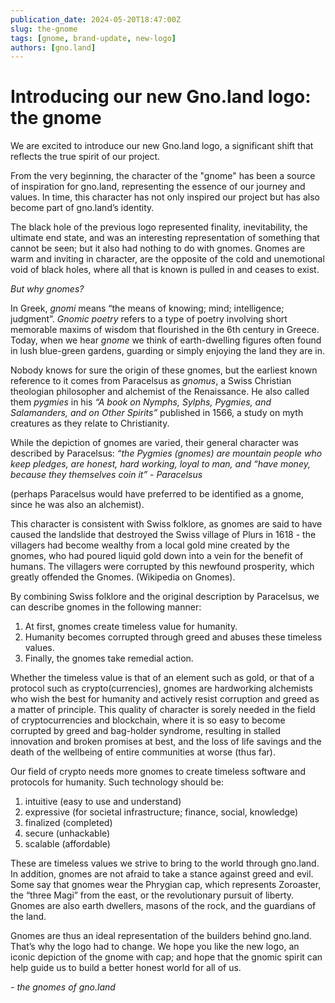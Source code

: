 ```yaml
---
publication_date: 2024-05-20T18:47:00Z
slug: the-gnome
tags: [gnome, brand-update, new-logo]
authors: [gno.land]
---
```


# Introducing our new Gno.land logo: the gnome

We are excited to introduce our new Gno.land logo, a significant shift that 
reflects the true spirit of our project.

From the very beginning, the character of the "gnome" has been a source of 
inspiration for gno.land, representing the essence of our journey and values.
In time, this character has not only inspired our project but has also become
part of gno.land’s identity. 

The black hole of the previous logo represented 
finality, inevitability, the ultimate end state, and was an interesting 
representation of something that cannot be seen; but it also had nothing to do
with gnomes. Gnomes are warm and inviting in character, are the opposite of the
cold and unemotional void of black holes, where all that is known is pulled in 
and ceases to exist.

_But why gnomes?_

In Greek, _gnomi_ means “the means of knowing; mind; intelligence; judgment”. 
_Gnomic poetry_ refers to a type of poetry involving short memorable maxims of 
wisdom that flourished in the 6th century in Greece. Today, when we hear _gnome_ 
we think of earth-dwelling figures often found in lush blue-green gardens,
guarding or simply enjoying the land they are in.

Nobody knows for sure the origin of these gnomes, but the earliest known
reference to it comes from Paracelsus as _gnomus_, a Swiss Christian theologian 
philosopher and alchemist of the Renaissance. He also called them _pygmies_ in 
his _“A book on Nymphs, Sylphs, Pygmies, and Salamanders, and on Other Spirits”_
published in 1566, a study on myth creatures as they relate to Christianity.

While the depiction of gnomes are varied, their general character was described
by Paracelsus:
_“the Pygmies (gnomes) are mountain people who keep pledges, are honest, hard 
working, loyal to man, and “have money, because they themselves coin it” -
Paracelsus_

(perhaps Paracelsus would have preferred to be identified as a gnome, since he was also an alchemist).

This character is consistent with Swiss folklore, as gnomes are said to have 
caused the landslide that destroyed the Swiss village of Plurs in 1618 - the
villagers had become wealthy from a local gold mine created by the gnomes, who
had poured liquid gold down into a vein for the benefit of humans. The villagers
were corrupted by this newfound prosperity, which greatly offended the Gnomes. 
(Wikipedia on Gnomes).

By combining Swiss folklore and the original description by Paracelsus, we can 
describe gnomes in the following manner:
1. At first, gnomes create timeless value for humanity.
2. Humanity becomes corrupted through greed and abuses these timeless values.
3. Finally, the gnomes take remedial action.

Whether the timeless value is that of an element such as gold, or that of a
protocol such as crypto(currencies), gnomes are hardworking alchemists who wish
the best for humanity and actively resist corruption and greed as a matter of 
principle. This quality of character is sorely needed in the field of 
cryptocurrencies and blockchain, where it is so easy to become corrupted by 
greed and bag-holder syndrome, resulting in stalled innovation and broken 
promises at best, and the loss of life savings and the death of the wellbeing 
of entire communities at worse (thus far).

Our field of crypto needs more gnomes to create timeless software and protocols
for humanity. Such technology should be:
1. intuitive (easy to use and understand)
2. expressive (for societal infrastructure; finance, social, knowledge)
3. finalized (completed)
4. secure (unhackable)
5. scalable (affordable)

These are timeless values we strive to bring to the world through gno.land. In
addition, gnomes are not afraid to take a stance against greed and evil. Some
say that gnomes wear the Phrygian cap, which represents Zoroaster, the “three Magi”
from the east, or the revolutionary pursuit of liberty. Gnomes are also earth
dwellers, masons of the rock, and the guardians of the land.

Gnomes are thus an ideal representation of the builders behind gno.land. That’s
why the logo had to change. We hope you like the new logo, an iconic depiction 
of the gnome with cap; and hope that the gnomic spirit can help guide us to build
a better honest world for all of us.

_- the gnomes of gno.land_


